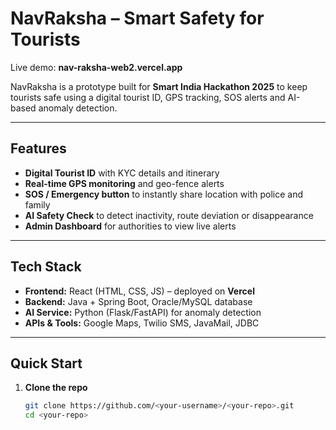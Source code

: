 # NavRaksha – Smart Safety for Tourists

Live demo: **nav-raksha-web2.vercel.app**

NavRaksha is a prototype built for **Smart India Hackathon 2025** to keep tourists safe using a digital tourist ID, GPS tracking, SOS alerts and AI-based anomaly detection.

---

## Features
- **Digital Tourist ID** with KYC details and itinerary  
- **Real-time GPS monitoring** and geo-fence alerts  
- **SOS / Emergency button** to instantly share location with police and family  
- **AI Safety Check** to detect inactivity, route deviation or disappearance  
- **Admin Dashboard** for authorities to view live alerts  

---

## Tech Stack
- **Frontend:** React (HTML, CSS, JS) – deployed on **Vercel**  
- **Backend:** Java + Spring Boot, Oracle/MySQL database  
- **AI Service:** Python (Flask/FastAPI) for anomaly detection  
- **APIs & Tools:** Google Maps, Twilio SMS, JavaMail, JDBC  

---

## Quick Start
1. **Clone the repo**
   ```bash
   git clone https://github.com/<your-username>/<your-repo>.git
   cd <your-repo>
